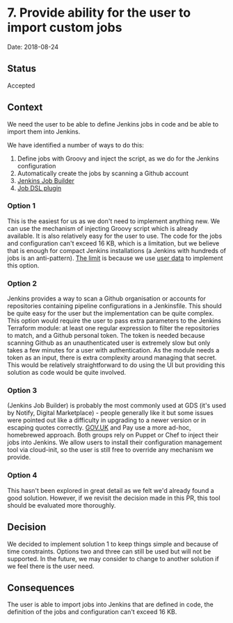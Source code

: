 # 7. Provide ability for the user to import custom jobs

Date: 2018-08-24

## Status

Accepted

## Context

We need the user to be able to define Jenkins jobs in code and be able to import them into Jenkins.

We have identified a number of ways to do this:

1. Define jobs with Groovy and inject the script, as we do for the Jenkins configuration
2. Automatically create the jobs by scanning a Github account
3. [Jenkins Job Builder]
4. [Job DSL plugin]

### Option 1
This is the easiest for us as we don't need to implement anything new. We can use the mechanism of injecting Groovy script which is already available. It is also relatively easy for the user to use. The code for the jobs and configuration can't exceed 16 KB, which is a limitation, but we believe that is enough for compact Jenkins installations (a Jenkins with hundreds of jobs is an anti-pattern). [The limit] is because we use [user data] to implement this option.

### Option 2
 Jenkins provides a way to scan a Github organisation or accounts for repositories containing pipeline configurations in a Jenkinsfile. This should be quite easy for the user but the implementation can be quite complex. This option would require the user to pass extra parameters to the Jenkins Terraform module: at least one regular expression to filter the repositories to match, and a Github personal token. The token is needed because scanning Github as an unauthenticated user is extremely slow but only takes a few minutes for a user with authentication. As the module needs a token as an input, there is extra complexity around managing that secret. This would be relatively straightforward to do using the UI but providing this solution as code would be quite involved.

### Option 3
 (Jenkins Job Builder) is probably the most commonly used at GDS (it's used by Notify, Digital Marketplace) - people generally like it but some issues were pointed out like a difficulty in upgrading to a newer version or in escaping quotes correctly. [GOV.UK] and Pay use a more ad-hoc, homebrewed approach. Both groups rely on Puppet or Chef to inject their jobs into Jenkins. We allow users to install their configuration management tool via cloud-init, so the user is still free to override any mechanism we provide.

### Option 4
 This hasn't been explored in great detail as we felt we'd already found a good solution. However, if we revisit the decision made in this PR, this tool should be evaluated more thoroughly.

## Decision

We decided to implement solution 1 to keep things simple and because of time constraints. Options two and three can still be used but will not be supported. In the future, we may consider to change to another solution if we feel there is the user need.

## Consequences

The user is able to import jobs into Jenkins that are defined in code, the definition of the jobs and configuration can't exceed 16 KB.

[Jenkins Job Builder]: https://docs.openstack.org/infra/jenkins-job-builder/#jenkins-job-builder
[Job DSL plugin]: https://github.com/jenkinsci/job-dsl-plugin
[GOV.UK]: https://docs.publishing.service.gov.uk/manual/testing-projects.html
[user data]: https://docs.aws.amazon.com/AWSEC2/latest/UserGuide/user-data.html
[The limit]: https://docs.aws.amazon.com/AWSEC2/latest/UserGuide/ec2-instance-metadata.html
